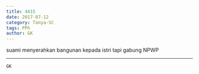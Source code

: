 ```yaml
---
title: 4415
date: 2017-07-12
category: Tanya-SC
tags: PPh
author: GK
---
```


suami menyerahkan bangunan kepada istri tapi gabung NPWP

---



`GK`
